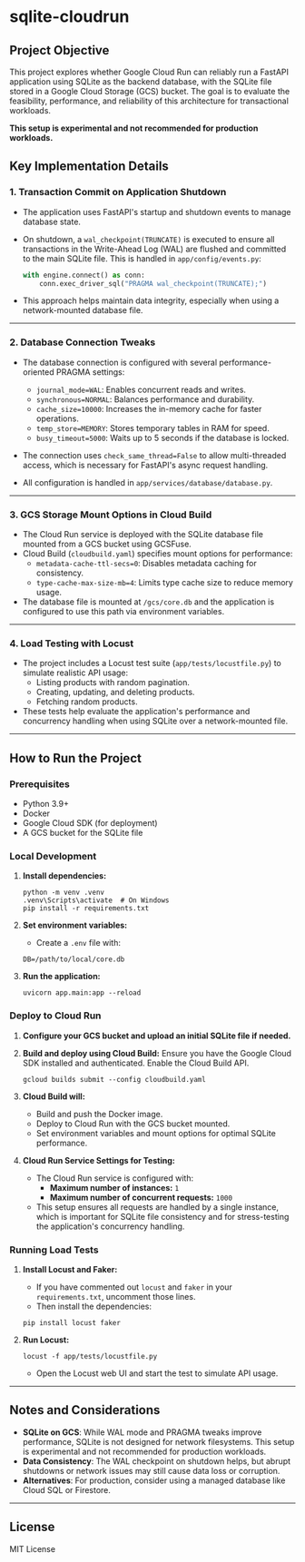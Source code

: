 # sqlite-cloudrun

## Project Objective

This project explores whether Google Cloud Run can reliably run a FastAPI application using SQLite as the backend database, with the SQLite file stored in a Google Cloud Storage (GCS) bucket. The goal is to evaluate the feasibility, performance, and reliability of this architecture for transactional workloads.

**This setup is experimental and not recommended for production workloads.**

## Key Implementation Details

### 1. Transaction Commit on Application Shutdown

- The application uses FastAPI's startup and shutdown events to manage database state.
- On shutdown, a `wal_checkpoint(TRUNCATE)` is executed to ensure all transactions in the Write-Ahead Log (WAL) are flushed and committed to the main SQLite file. This is handled in `app/config/events.py`:

    ```python
    with engine.connect() as conn:
        conn.exec_driver_sql("PRAGMA wal_checkpoint(TRUNCATE);")
    ```

- This approach helps maintain data integrity, especially when using a network-mounted database file.

---

### 2. Database Connection Tweaks

- The database connection is configured with several performance-oriented PRAGMA settings:

  - `journal_mode=WAL`: Enables concurrent reads and writes.
  - `synchronous=NORMAL`: Balances performance and durability.
  - `cache_size=10000`: Increases the in-memory cache for faster operations.
  - `temp_store=MEMORY`: Stores temporary tables in RAM for speed.
  - `busy_timeout=5000`: Waits up to 5 seconds if the database is locked.

- The connection uses `check_same_thread=False` to allow multi-threaded access, which is necessary for FastAPI's async request handling.
- All configuration is handled in `app/services/database/database.py`.

---

### 3. GCS Storage Mount Options in Cloud Build

- The Cloud Run service is deployed with the SQLite database file mounted from a GCS bucket using GCSFuse.
- Cloud Build (`cloudbuild.yaml`) specifies mount options for performance:
  - `metadata-cache-ttl-secs=0`: Disables metadata caching for consistency.
  - `type-cache-max-size-mb=4`: Limits type cache size to reduce memory usage.
- The database file is mounted at `/gcs/core.db` and the application is configured to use this path via environment variables.

---

### 4. Load Testing with Locust

- The project includes a Locust test suite (`app/tests/locustfile.py`) to simulate realistic API usage:
  - Listing products with random pagination.
  - Creating, updating, and deleting products.
  - Fetching random products.
- These tests help evaluate the application's performance and concurrency handling when using SQLite over a network-mounted file.

---

## How to Run the Project

### Prerequisites

- Python 3.9+
- Docker
- Google Cloud SDK (for deployment)
- A GCS bucket for the SQLite file

### Local Development

1. **Install dependencies:**

    ```
    python -m venv .venv
    .venv\Scripts\activate  # On Windows
    pip install -r requirements.txt
    ```

2. **Set environment variables:**
    - Create a `.env` file with:

    ```
    DB=/path/to/local/core.db
    ```

3. **Run the application:**
    ```
    uvicorn app.main:app --reload
    ```

### Deploy to Cloud Run

1. **Configure your GCS bucket and upload an initial SQLite file if needed.**

2. **Build and deploy using Cloud Build:**
    Ensure you have the Google Cloud SDK installed and authenticated. Enable the Cloud Build API.

    ```
    gcloud builds submit --config cloudbuild.yaml
    ```

3. **Cloud Build will:**
    - Build and push the Docker image.
    - Deploy to Cloud Run with the GCS bucket mounted.
    - Set environment variables and mount options for optimal SQLite performance.

4. **Cloud Run Service Settings for Testing:**
    - The Cloud Run service is configured with:
        - **Maximum number of instances:** `1`
        - **Maximum number of concurrent requests:** `1000`
    - This setup ensures all requests are handled by a single instance, which is important for SQLite file consistency and for stress-testing the application's concurrency handling.

### Running Load Tests

1. **Install Locust and Faker:**
    - If you have commented out `locust` and `faker` in your `requirements.txt`, uncomment those lines.
    - Then install the dependencies:

    ```
    pip install locust faker
    ```

2. **Run Locust:**
    ```
    locust -f app/tests/locustfile.py
    ```
    - Open the Locust web UI and start the test to simulate API usage.

---

## Notes and Considerations

- **SQLite on GCS**: While WAL mode and PRAGMA tweaks improve performance, SQLite is not designed for network filesystems. This setup is experimental and not recommended for production workloads.
- **Data Consistency**: The WAL checkpoint on shutdown helps, but abrupt shutdowns or network issues may still cause data loss or corruption.
- **Alternatives**: For production, consider using a managed database like Cloud SQL or Firestore.

---

## License

MIT License
